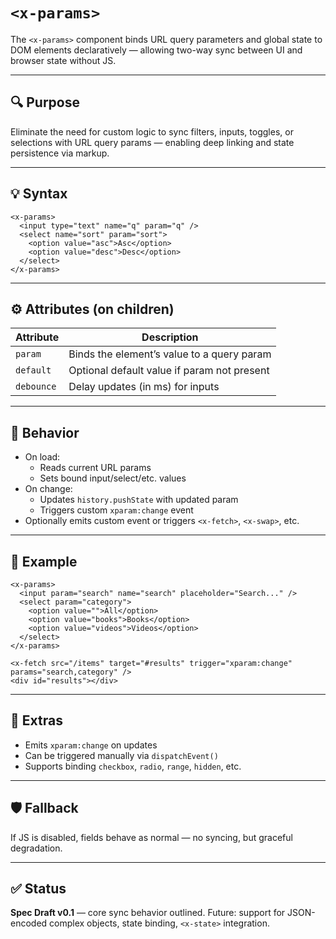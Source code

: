 # `<x-params>`

The `<x-params>` component binds URL query parameters and global state to DOM elements declaratively — allowing two-way sync between UI and browser state without JS.

---

## 🔍 Purpose

Eliminate the need for custom logic to sync filters, inputs, toggles, or selections with URL query params — enabling deep linking and state persistence via markup.

---

## 💡 Syntax

```
<x-params>
  <input type="text" name="q" param="q" />
  <select name="sort" param="sort">
    <option value="asc">Asc</option>
    <option value="desc">Desc</option>
  </select>
</x-params>
```

---

## ⚙️ Attributes (on children)

| Attribute | Description |
|----------|-------------|
| `param`   | Binds the element’s value to a query param |
| `default` | Optional default value if param not present |
| `debounce` | Delay updates (in ms) for inputs |

---

## 🧠 Behavior

- On load:
  - Reads current URL params
  - Sets bound input/select/etc. values
- On change:
  - Updates `history.pushState` with updated param
  - Triggers custom `xparam:change` event
- Optionally emits custom event or triggers `<x-fetch>`, `<x-swap>`, etc.

---

## 🧪 Example

```
<x-params>
  <input param="search" name="search" placeholder="Search..." />
  <select param="category">
    <option value="">All</option>
    <option value="books">Books</option>
    <option value="videos">Videos</option>
  </select>
</x-params>

<x-fetch src="/items" target="#results" trigger="xparam:change" params="search,category" />
<div id="results"></div>
```

---

## 🔁 Extras

- Emits `xparam:change` on updates
- Can be triggered manually via `dispatchEvent()`
- Supports binding `checkbox`, `radio`, `range`, `hidden`, etc.

---

## 🛡 Fallback

If JS is disabled, fields behave as normal — no syncing, but graceful degradation.

---

## ✅ Status

**Spec Draft v0.1** — core sync behavior outlined. Future: support for JSON-encoded complex objects, state binding, `<x-state>` integration.
